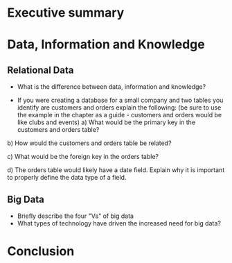 # Executive summary
# Data, Information and Knowledge 
## Relational Data

* What is the difference between data, information and knowledge? 

* If you were creating a database for a small company and two tables you identify are customers and orders explain the following:
(be sure to use the example in the chapter as a guide - customers and orders would be like clubs and events) 
a) What would be the primary key in the customers and orders table? 

b) How would the customers and orders table be related? 

c) What would be the foreign key in the orders table? 
 
d) The orders table would likely have a date field.  Explain why it is important to properly define the data type of a field. 
 
## Big Data
* Briefly describe the four "Vs" of big data 
* What types of technology have driven the increased need for big data? 
 

# Conclusion
